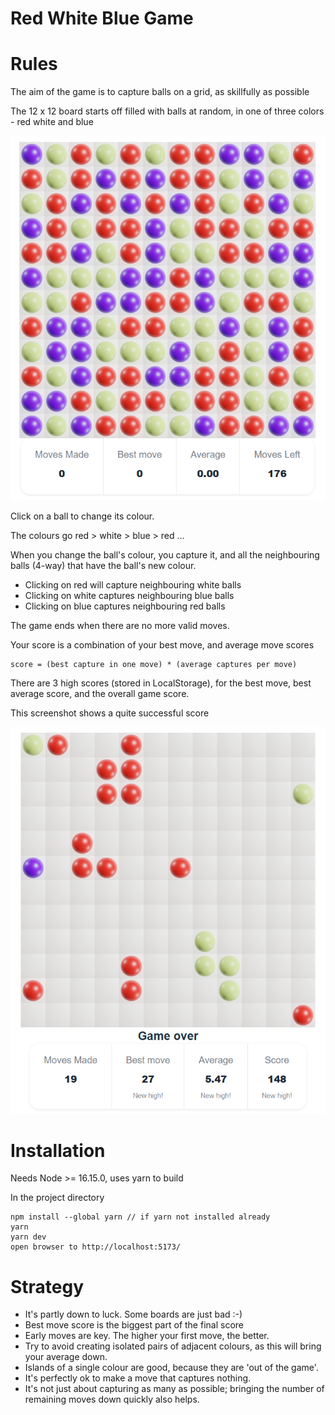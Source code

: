 # Red White Blue Game

# Rules

The aim of the game is to capture balls on a grid, as skillfully as possible

The 12 x 12 board starts off filled with balls at random, in one of three colors - red white and blue

![image of initial board state](./redwhiteblue2.png)

Click on a ball to change its colour.

The colours go red > white > blue > red ...

When you change the ball's colour, you capture it, and all the neighbouring balls (4-way) that have the ball's new colour.

- Clicking on red will capture neighbouring white balls
- Clicking on white captures neighbouring blue balls
- Clicking on blue captures neighbouring red balls

The game ends when there are no more valid moves.

Your score is a combination of your best move, and average move scores

```
score = (best capture in one move) * (average captures per move)
```

There are 3 high scores (stored in LocalStorage), for the best move, best average score, and the overall game score.

This screenshot shows a quite successful score

![image of final board state](./redwhiteblue.png)

# Installation

Needs Node >= 16.15.0, uses yarn to build

In the project directory

```
npm install --global yarn // if yarn not installed already
yarn
yarn dev
open browser to http://localhost:5173/
```

# Strategy

- It's partly down to luck. Some boards are just bad :-)
- Best move score is the biggest part of the final score
- Early moves are key. The higher your first move, the better.
- Try to avoid creating isolated pairs of adjacent colours, as this will bring your average down.
- Islands of a single colour are good, because they are 'out of the game'.
- It's perfectly ok to make a move that captures nothing.
- It's not just about capturing as many as possible; bringing the number of remaining moves down quickly also helps.
